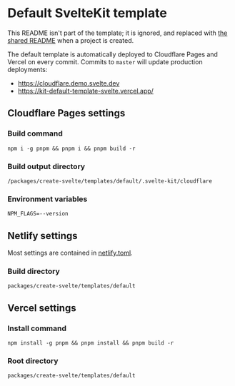 # Default SvelteKit template

This README isn't part of the template; it is ignored, and replaced with [the shared README](../../shared/README.md) when a project is created.

The default template is automatically deployed to Cloudflare Pages and Vercel on every commit. Commits to `master` will update production deployments:

- https://cloudflare.demo.svelte.dev
- https://kit-default-template-svelte.vercel.app/

## Cloudflare Pages settings

### Build command

```
npm i -g pnpm && pnpm i && pnpm build -r
```

### Build output directory

```
/packages/create-svelte/templates/default/.svelte-kit/cloudflare
```

### Environment variables

```
NPM_FLAGS=--version
```

## Netlify settings

Most settings are contained in [netlify.toml](netlify.toml).

### Build directory

```
packages/create-svelte/templates/default
```

## Vercel settings

### Install command

```
npm install -g pnpm && pnpm install && pnpm build -r
```

### Root directory

```
packages/create-svelte/templates/default
```
